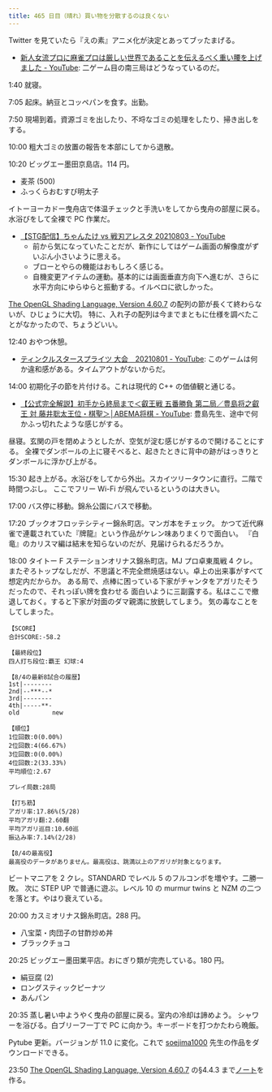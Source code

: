 ```yaml
---
title: 465 日目（晴れ）買い物を分散するのは良くない
---
```


Twitter を見ていたら『えの素』アニメ化が決定とあってブッたまげる。

* [新人女流プロに麻雀プロは厳しい世界であることを伝えるべく重い腰を上げました - YouTube](https://www.youtube.com/watch?v=D3QuTJwyfRY):
  二ゲーム目の南三局はどうなっているのだ。

1:40 就寝。

7:05 起床。納豆とコッペパンを食す。出勤。

7:50 現場到着。資源ゴミを出したり、不埒なゴミの処理をしたり、掃き出しをする。

10:00 粗大ゴミの放置の報告を本部にしてから退散。

10:20 ビッグエー墨田京島店。114 円。

* 麦茶 (500)
* ふっくらおむすび明太子

イトーヨーカドー曳舟店で体温チェックと手洗いをしてから曳舟の部屋に戻る。
水浴びをして全裸で PC 作業だ。

* [【STG配信】ちゃんたけ vs 戦刃アレスタ 20210803 - YouTube](https://www.youtube.com/watch?v=OkK5aoiEdNw)
  * 前から気になっていたことだが、新作にしてはゲーム画面の解像度がずいぶん小さいように思える。
  * ブローとやらの機能はおもしろく感じる。
  * 自機変更アイテムの運動。基本的には画面垂直方向下へ進むが、さらに水平方向にゆらゆらと振動する。イルベロに欲しかった。

[The OpenGL Shading Language, Version 4.60.7][glsl460] の配列の節が長くて終わらないが、ひじょうに大切。
特に、入れ子の配列は今までまともに仕様を調べたことがなかったので、ちょうどいい。

12:40 おやつ休憩。

* [ティンクルスタースプライツ 大会　20210801 - YouTube](https://www.youtube.com/watch?v=kBeJVkM1E4I):
  このゲームは何か違和感がある。タイムアウトがないからだ。

14:00 初期化子の節を片付ける。これは現代的 C++ の価値観と通じる。

* [【公式完全解説】初手から終局まで＜叡王戦 五番勝負 第二局／豊島将之叡王 対 藤井聡太王位・棋聖＞│ABEMA将棋 - YouTube](https://www.youtube.com/watch?v=IN92GXzcn6U):
  豊島先生、途中で何かふっ切れたような感じがする。

昼寝。玄関の戸を閉めようとしたが、空気が淀む感じがするので開けることにする。
全裸でダンボールの上に寝そべると、起きたときに背中の跡がはっきりとダンボールに浮かび上がる。

15:30 起き上がる。水浴びをしてから外出。スカイツリータウンに直行。二階で時間つぶし。
ここでフリー Wi-Fi が飛んでいるというのは大きい。

17:00 バス停に移動。錦糸公園にバスで移動。

17:20 ブックオフロッテシティー錦糸町店。マンガ本をチェック。
かつて近代麻雀で連載されていた『牌龍』という作品がケレン味ありまくりで面白い。
『白竜』のカリスマ編は結末を知らないのだが、見届けられるだろうか。

18:00 タイトー F ステーションオリナス錦糸町店。MJ プロ卓東風戦 4 クレ。
またぞろトップなしだが、不思議と不完全燃焼感はない。卓上の出来事がすべて想定内だからか。
ある局で、点棒に困っている下家がチャンタをアガリたそうだったので、それっぽい牌を食わせる
面白いように三副露する。私はここで撤退しておく。すると下家が対面のダマ親満に放銃してしまう。
気の毒なことをしてしまった。

```text
【SCORE】
合計SCORE:-58.2

【最終段位】
四人打ち段位:覇王 幻球:4

【8/4の最新8試合の履歴】
1st|--------
2nd|--***--*
3rd|--------
4th|-----**-
old         new

【順位】
1位回数:0(0.00%)
2位回数:4(66.67%)
3位回数:0(0.00%)
4位回数:2(33.33%)
平均順位:2.67

プレイ局数:28局

【打ち筋】
アガリ率:17.86%(5/28)
平均アガリ翻:2.60翻
平均アガリ巡目:10.60巡
振込み率:7.14%(2/28)

【8/4の最高役】
最高役のデータがありません。最高役は、跳満以上のアガリが対象となります。
```

ビートマニアを 2 クレ。STANDARD でレベル 5 のフルコンボを増やす。二勝一敗。
次に STEP UP で普通に遊ぶ。レベル 10 の murmur twins と NZM の二つを落とす。やはり衰えている。

20:00 カスミオリナス錦糸町店。288 円。

* 八宝菜・肉団子の甘酢炒め丼
* ブラックチョコ

20:25 ビッグエー墨田業平店。おにぎり類が完売している。180 円。

* 絹豆腐 (2)
* ロングスティックピーナツ
* あんパン

20:35 蒸し暑い中ようやく曳舟の部屋に戻る。室内の冷却は諦めよう。
シャワーを浴びる。白ブリーフ一丁で PC に向かう。キーボードを打つかたわら晩飯。

Pytube 更新。バージョンが 11.0 に変化。これで [soejima1000] 先生の作品をダウンロードできる。

23:50 [The OpenGL Shading Language, Version 4.60.7][glsl460] の§4.4.3 まで[ノート][note]を作る。

[glsl460]: https://www.khronos.org/registry/OpenGL/specs/gl/GLSLangSpec.4.60.html
[soejima1000]: https://www.youtube.com/user/soejima1000/videos
[note]: https://showa-yojyo.github.io/notebook/
